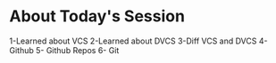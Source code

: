 # About Today's Session


1-Learned about VCS
2-Learned about DVCS
3-Diff VCS and DVCS
4- Github
5- Github Repos
6- Git 
